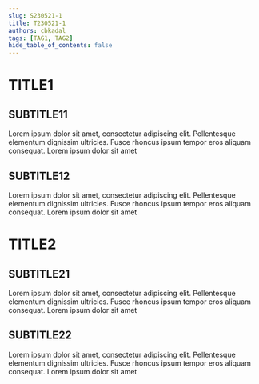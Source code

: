 ```yaml
---
slug: S230521-1
title: T230521-1
authors: cbkadal
tags: [TAG1, TAG2]
hide_table_of_contents: false
---
```


#  TITLE1
## SUBTITLE11
Lorem ipsum dolor sit amet, consectetur adipiscing elit. Pellentesque elementum dignissim ultricies. Fusce rhoncus ipsum tempor eros aliquam consequat. Lorem ipsum dolor sit amet
## SUBTITLE12
Lorem ipsum dolor sit amet, consectetur adipiscing elit. Pellentesque elementum dignissim ultricies. Fusce rhoncus ipsum tempor eros aliquam consequat. Lorem ipsum dolor sit amet

<!--truncate-->

#  TITLE2
## SUBTITLE21
Lorem ipsum dolor sit amet, consectetur adipiscing elit. Pellentesque elementum dignissim ultricies. Fusce rhoncus ipsum tempor eros aliquam consequat. Lorem ipsum dolor sit amet
## SUBTITLE22
Lorem ipsum dolor sit amet, consectetur adipiscing elit. Pellentesque elementum dignissim ultricies. Fusce rhoncus ipsum tempor eros aliquam consequat. Lorem ipsum dolor sit amet


